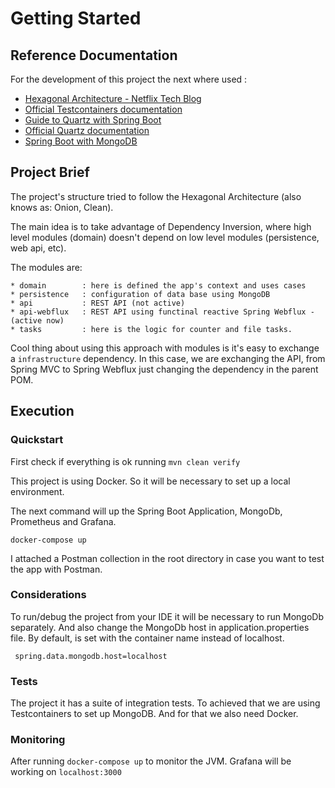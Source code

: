 # Getting Started

## Reference Documentation
For the development of this project the next where used :

* [Hexagonal Architecture - Netflix Tech Blog](https://netflixtechblog.com/ready-for-changes-with-hexagonal-architecture-b315ec967749)
* [Official Testcontainers documentation](https://www.testcontainers.org/quickstart/junit_5_quickstart/)
* [Guide to Quartz with Spring Boot](https://stackabuse.com/guide-to-quartz-with-spring-boot-job-scheduling-and-automation/)
* [Official Quartz documentation](http://www.quartz-scheduler.org)
* [Spring Boot with MongoDB](https://www.mongodb.com/compatibility/spring-boot)

## Project Brief
The project's structure tried to follow the Hexagonal Architecture (also knows as: Onion, Clean). 

The main idea is to take advantage of Dependency Inversion, where high level modules (domain) doesn't depend on low level modules (persistence, web api, etc).

The modules are: 

    * domain        : here is defined the app's context and uses cases
    * persistence   : configuration of data base using MongoDB
    * api           : REST API (not active)
    * api-webflux   : REST API using functinal reactive Spring Webflux - (active now)
    * tasks         : here is the logic for counter and file tasks. 

Cool thing about using this approach with modules is it's easy to exchange a `infrastructure` dependency. 
In this case, we are exchanging the API, from Spring MVC to Spring Webflux just changing the dependency in the parent POM.

## Execution
### Quickstart
First check if everything is ok running `mvn clean verify`

This project is using Docker. So it will be necessary to set up a local environment. 

The next command will up the Spring Boot Application, MongoDb, Prometheus and Grafana.

``` docker-compose up ```

I attached a Postman collection in the root directory in case you want to test the app with Postman. 

### Considerations
To run/debug the project from your IDE it will be necessary to run MongoDb separately. 
And also change the MongoDb host in application.properties file. By default, is set with the container name instead of localhost.

``` spring.data.mongodb.host=localhost```

### Tests
The project it has a suite of integration tests. To achieved that we are using Testcontainers to set up MongoDB. 
And for that we also need Docker. 

### Monitoring

After running `docker-compose up` to monitor the JVM. Grafana will be working on `localhost:3000`


